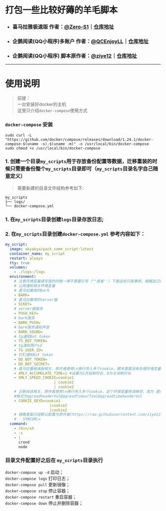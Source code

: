 # 打包一些比较好薅的羊毛脚本
- ### 喜马拉雅极速版 作者：[__@Zero-S1__](https://github.com/Zero-S1)｜[__仓库地址__](https://github.com/Zero-S1/xmly_speed)
- ### 企鹅阅读(QQ小程序)多账户 作者：[__@QCEnjoyLL__](https://github.com/QCEnjoyLL)｜[__仓库地址__](https://github.com/QCEnjoyLL/qeyd)
- ### 企鹅阅读(QQ小程序) 脚本原作者：[__@ziye12__](https://github.com/ziye12)｜[__仓库地址__](https://github.com/ziye12/JavaScript)
___
# 使用说明
> 前提：   
> 一台安装好docker的主机   
> 这里只介绍`docker-compose`使用方式

### `docker-compose` 安装
```shell
sudo curl -L "https://github.com/docker/compose/releases/download/1.24.1/docker-compose-$(uname -s)-$(uname -m)" -o /usr/local/bin/docker-compose
sudo chmod +x /usr/local/bin/docker-compose
```

### 1. 创建一个目录`my_scripts`用于存放备份配置等数据，迁移重装的时候只需要备份整个`my_scripts`目录即可（`my_scripts`目录名字自己随意定义）
> 需要新建的目录文件结构参考如下:
```
my_scripts
├── logs/
└── docker-compose.yml
```
### 1. 在`my_scripts`目录创建`logs`目录存放日志;
### 2. 在`my_scripts`目录创建`docker-compose.yml` 参考内容如下：
```yaml
my_script:
  image: akyakya/pack_some_script:latest
  container_name: my_script
  restart: always
  tty: true
  volumes:
    - ./logs:/logs
  environment:
    # 注意环境变量填写值的时候一律不需要引号（""或者''）下面这些只是事例，根据自己的需求增加删除
    # 公用通知相关环境变量
    # 喜马拉雅用的bark
    - BARK=
    # 喜马拉雅用的server酱
    - SCKEY=
    # server酱服务
    - PUSH_KEY=
    # bark服务
    - BARK_PUSH=
    # bark服务通知声音
    - BARK_SOUND=
    # tg通知bot token
    - TG_BOT_TOKEN=
    # tg通知用户id
    - TG_USER_ID=
    # 钉钉通知bot token
    - DD_BOT_TOKEN=
    - DD_BOT_SECRET=
    # 喜马拉雅极速版相关，原作者使用\n换行传入多个cookie，脚本里面没有处理环境变量转译，改为用|来连接多个cookies
    - XMLY_ACCUMULATE_TIME=1 #设置为1开启刷时长，0为关闭刷时长
    - XMLY_SPEED_COOKIE=cookie1
                      | cookie2
                      | cookie2
    # 企鹅阅读相关，原作者使用\n换行传入多个cookie，这个环境变量转译麻烦，改为 是用||来连接多个cookies
    #格式为qqreadheaderVal@qqreadtimeurlVal@qqreadtimeheaderVal
    - COOKIE_QEYD=cookie1
                    |cookie2
                    |cookie2
    # 镜像里面已经默认配置为原作者(https://raw.githubusercontent.com/ziye12/JavaScript/master/qqread.js)的脚本，如果需要自定配置
    # - SYNCURL=
  command:
    - /bin/sh
    - -c
    - |
      crond
      node
```
### 目录文件配置好之后在 `my_scripts`目录执行  
 `docker-compose up -d` 启动；  
 `docker-compose logs` 打印日志；  
 `docker-compose pull` 更新镜像；  
 `docker-compose stop` 停止容器；  
 `docker-compose restart` 重启容器；  
 `docker-compose down` 停止并删除容器；  
